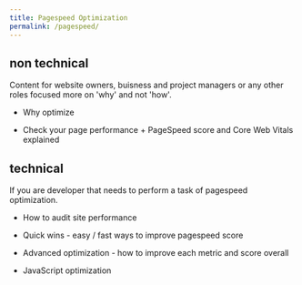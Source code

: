 ```yaml
---
title: Pagespeed Optimization
permalink: /pagespeed/
---
```


## non technical
Content for website owners, buisness and project managers or any other roles focused more on 'why' and not 'how'.

- Why optimize

- Check your page performance + PageSpeed score and Core Web Vitals explained

## technical
If you are developer that needs to perform a task of pagespeed optimization.

- How to audit site performance

- Quick wins - easy / fast ways to improve pagespeed score

- Advanced optimization - how to improve each metric and score overall

- JavaScript optimization